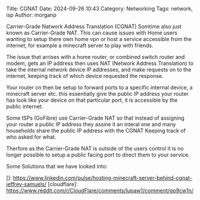 Title: CGNAT
Date: 2024-09-26 10:43 
Category: Networking
Tags: network, isp
Author: morganp

Carrier-Grade Natwork Address Translation (CGNAT)
Somtime also just known as Carrier-Grade NAT. This can cause issues with Home users wanting to setup there own home vpn or host a service accessible from the internet, for example a minecraft server to play with friends.

The issue that arrises with a home router, or combined switch router and modem, gets an IP address then uses NAT (Network Address Translation) to take the internal network device IP addresses, and make requests on to the internet, keeping track of which device requested the response.

Your router cn then be setup to forward ports to a specific internal device, a minecraft server etc. this essentially give the public IP address your router has look like your device on that particular port, it is accessible by the public internet.


Some ISPs (GoFibre) use Carrier-Grade NAT so that instead of assigning your router a public IP address they assine it an interal one and many households share the public IP address with the CGNAT Keeping track of who asked for what.  

Therfore as the Carrier-Grade NAT is outside of the users control it is no longer possible to setup a public facing port to direct them to your service.

Some Solutions that we have looked into:



[playit]: https://playit.gg/
[]: https://www.linkedin.com/pulse/hosting-minecraft-server-behind-cgnat-jeffrey-samuels/
[cloudflare]: https://www.reddit.com/r/CloudFlare/comments/lupaw1/comment/gp9cw1n/
